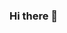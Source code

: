 ### Hi there 👋

<!--
**pkpprasun/pkpprasun** is a ✨ _special_ ✨ repository because its `README.md` (this file) appears on your GitHub profile.

Here are some ideas to get you started:

- 🔭 I’m currently working on web development
- 🌱 I’m currently learning data structure
- 👯 I’m looking to collaborate on youtube
- 🤔 I’m looking for help with velocityx documention
- 💬 Ask me about any tech related stuffs
- 📫 How to reach me:@thunderxies is my insta id:@thunderxies
- 😄 Pronouns: he/his
- ⚡ Fun fact: I like singing and creating songs.
-->
